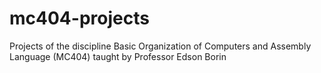 # mc404-projects
Projects of the discipline Basic Organization of Computers and Assembly Language (MC404) taught by Professor Edson Borin
